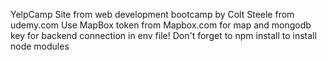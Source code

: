 YelpCamp Site from web development bootcamp by Colt Steele from udemy.com
Use MapBox token from Mapbox.com for map and mongodb key for backend connection in env file!
Don't forget to npm install to install node modules
